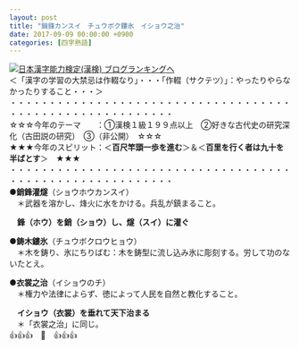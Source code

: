```yaml
---
layout: post
title: "銷鋒カンスイ　チュウボク鏤氷　イショウ之治"
date: 2017-09-09 00:00:00 +0900
categories: [四字熟語]
---
```


[![](/syuusyuu9701/assets/images/銷鋒カンスイ-チュウボク鏤氷-イショウ之治-br_c_3028_1.gif)](http://blog.with2.net/link.php?1659096:3028 "日本漢字能力検定(漢検) ブログランキングへ")[日本漢字能力検定(漢検) ブログランキングへ](http://blog.with2.net/link.php?1659096:3028)  
＜「漢字の学習の大禁忌は作輟なり」・・・「作輟（サクテツ）」：やったりやらなかったりすること・・・＞  
・・・・・・・・・・・・・・・・・・・・・・・・・・・・・・・・・・・・・・・・・・・・・・・・・・・・・・・・・  
☆☆☆今年のテーマ　　：①漢検１級１９９点以上　②好きな古代史の研究深化（古田説の研究）　③（非公開）　☆☆☆　　  
★★★今年のスピリット：＜**百尺竿頭一歩を進む**＞＆＜**百里を行く者は九十を半ばとす**＞　★★★  
・・・・・・・・・・・・・・・・・・・・・・・・・・・・・・・・・・・・・・・・・・・・・・・・・・・・・・・・・  
●**銷鋒灌燧**（ショウホウカンスイ）  
　＊武器を溶かし、烽火に水をかける。兵乱が鎮まること。  
  
　**鋒（ホウ）を銷（ショウ）し、燧（スイ）に灌ぐ**  
  
●**鋳木鏤氷**（チュウボクロウヒョウ）  
　＊木を鋳り、氷にちりばむ：木を鋳型に流し込み氷に彫刻する。労して功のないたとえ。  
  
●**衣裳之治**（イショウのチ）  
　＊権力や法律によらず、徳によって人民を自然と教化すること。  
  
　**イショウ（衣裳）を垂れて天下治まる**  
　＊「衣裳之治」に同じ。  
👍👍👍　🐔　👍👍👍  